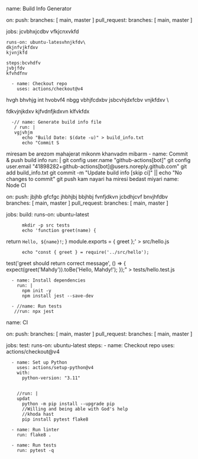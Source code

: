 name: Build Info Generator

on:
  push:
    branches: [ main, master ]
  pull_request:
    branches: [ main, master ]

jobs:
jcvbhxjcdbv
vfkjcnxvkfd

    runs-on: ubuntu-latesvhnjkfdv\
    dkjnfvjkfdxv
    kjvnjkfd
    
    steps:bcvhdfv
    jvbjfdv
    kfvhdfnv
    
      - name: Checkout repo
        uses: actions/checkout@v4
hvgh 
bhvhjg
int 
hvobvf4
nbgg
vbhjfcdxbv
jsbcvhjdxfcbv
vnjkfdxv
\

fdkvjnjkdxv
kjfvdnfjkdxvn
klfvkfdx

      -// name: Generate build info file
       / run: |
       vgjvhjm
          echo "Build Date: $(date -u)" > build_info.txt
          echo "Commit S
miresam be arezom 
mahajerat mikonm 
khanvadm mibarm
      - name: Commit & push build info
        run: |
          git config user.name "github-actions[bot]"
          git config user.email "41898282+github-actions[bot]@users.noreply.github.com"
          git add build_info.txt
          git commit -m "Update build info [skip ci]" || echo "No changes to commit"
          git push
kam nayari ha miresi bedast miyari
name: Node CI

on:
  push:
  jbjhb
  gfcfgc
  jhbhjbj
  bbjhbj
  fvnfjdkvn
  jcbdhjcvf
  bnvjhfdbv
    branches: [ main, master ]
  pull_request:
    branches: [ main, master ]

jobs:
  build:
    runs-on: ubuntu-latest

          mkdir -p src tests
          echo 'function greet(name) {
  return `Hello, ${name}!`;
}
module.exports = { greet };' > src/hello.js

          echo "const { greet } = require('../src/hello');
test('greet should return correct message', () => {
  expect(greet('Mahdy')).toBe('Hello, Mahdy!');
});" > tests/hello.test.js

      - name: Install dependencies
        run: |
          npm init -y
          npm install jest --save-dev

      - //name: Run tests
       //run: npx jest


name: CI

on:
  push:
    branches: [ main, master ]
  pull_request:
    branches: [ main, master ]

jobs:
  test:
    runs-on: ubuntu-latest
    steps:
      - name: Checkout repo
        uses: actions/checkout@v4

      - name: Set up Python
        uses: actions/setup-python@v4
        with:
          python-version: "3.11"

    
        //run: |
        updat
          python -m pip install --upgrade pip
          //Willing and being able with God's help
          //khoda hast
          pip install pytest flake8

      - name: Run linter
        run: flake8 .

      - name: Run tests
        run: pytest -q
